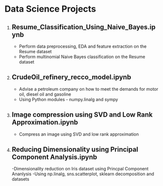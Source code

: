 # Data Science Projects
1. Resume_Classification_Using_Naive_Bayes.ipynb
   -
   - Perform data preprocessing, EDA and feature extraction on the Resume dataset
   - Perform multinomial Naive Bayes classification on the Resume dataset 

2. CrudeOil_refinery_recco_model.ipynb
   -
	- Advise a petroleum company on how to meet the demands for motor oil, diesel oil and gasoline
	- Using Python modules - numpy.linalg and sympy

3. Image compression using SVD and Low Rank Approximation.ipynb
   -
   - Compress an image using SVD and low rank approximation

4. Reducing Dimensionality using Principal Component Analysis.ipynb
   -
   -Dimensionality reduction on Iris dataset using Princpal Component Ananlysis
   -Using np.linalg, sns.scatterplot, sklearn decomposition and datasets
